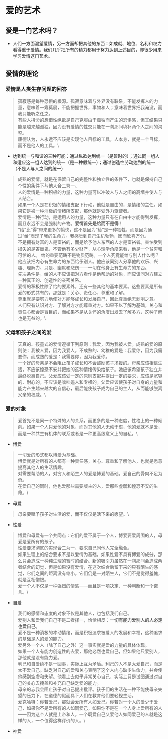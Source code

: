 # 爱的艺术

## 爱是一门艺术吗？ 
- 人们一方面渴望爱情，另一方面却把其他的东西：如成就、地位、名利和权力看得重于爱情。我们几乎把所有的精力都用于努力达到上述目的，却很少用来学习爱情这门艺术。

## 爱情的理论

### 爱情是人类生存问题的回答
> 孤寂感是每种恐惧的根源。孤寂意味着与外界没有联系，不能发挥人的力量，意味着一筹莫展，不能把握世界，事物和人；意味着世界把我淹没，而我只能听之任之。\
> 有些人拼命的想借性纵欲是自己克服由于孤独而产生的恐惧感，但其结果只能是越来越孤独，因为没有爱情的性交只能在一刹那间填补两个人之间的沟壑。\
> 康德认为，人永远不应该是实现他人目标的工具，人本身，就是一个目标，而不是他人的工具。\
> 
- 达到统一与和谐的三种可能：通过纵欲达到统一（是暂时的）；通过同一组人和适应这一组人达到的统一（是一种假统一）；通过创造性劳动达到的统一（不是人与人之间的统一）

> 成熟的爱情，就是在保留自己的完整性和独立性的条件下，也就是保持自己个性的条件下与他人合二为一。\
> 人的爱情是一种积极的力量，这种力量可以冲破人与人之间的高墙并使人与人结合。\
> 如果一个人是在积极的情绪支配下行动，他就是自由的，是情绪的主任。如果它是被一种消极的情绪所支配，那他就是受外力驱使者。\
> 爱情是一种行动，是运用人的力量，这种力量只有在自由中才能得到发挥，而且永远不会是强制的产物。**爱情首先是给而不是得！**\
> “给”比“得”带来更多的愉快，这不是因为“给”是一种牺牲，而是因为通过“给”表现了我的生命力。我感觉到自己生机勃勃，因而欣喜万分。\
> 不是拥有财富的人是富裕的，而是给予他人东西的人才是富裕者。害怕受到损失的是吝啬鬼，不管他有多少财产，从心理学角度来看，他是一个贫穷和可怜的人。
> 给的重要范畴不是物质范畴。一个人究竟能给与别人什么呢？他应该把内心有生命力的东西给予别人。他应该同别人分享他的欢乐、兴趣、理解力、只是、幽默和悲伤——一切在他身上有生命力的东西。\
> 先决条件是，给的人不应该把对方看作是他帮助的对象，而应该同对方建立一种真正的、创造性的亲密关系。\
> 爱情的积极性除了给的要素外，还有一些其他的基本要素。这些要素是所有爱的形式共有的，那就是：关心、责任心、尊重和了解。\
> 尊重就是要努力地使对方能够成长和发展自己，因此尊重绝无剥削之意。\
> 人们只有认识对方、了解对方才能尊重对方。如果不以了解为基础，关心和责任心都会是盲目的，而如果不是从关怀的角度出发去了解多方，这种了解也是无益的。\

### 父母和孩子之间的爱
> 天真的、孩童式的爱情遵循下列原则：我爱，因为我被人爱。成熟的爱的原则使：我被人爱，因为我爱人。不成熟的、幼稚的爱是：我爱你，因为我需要你。而成熟的爱是：我需要你，因为我爱你。\
> 一个好的母亲是不会阻止孩子成长和不会鼓励孩子求援的。母亲应该相信生活，不应该惶恐不安并把她的这种情绪传染给孩子。她应该希望孩子独立并最终脱离自己。父爱应该受一定的原则支配并提出一定的要求，应该是宽容的、耐心的，不应该是咄咄逼人和专横的。父爱应该使孩子对自身的力量和能力产生越来越大的自信心，最后能使孩子成为自己的主人，从而能够脱离父亲的权威。\
>

### 爱的对象
> 爱首先不是同一个特殊的人的关系，而更多的是一种态度，性格上的一种倾向。如果一个人只爱他的对象，而对其他的人无动于衷，他的爱就不是爱，而是一种共生有机体的联系或者是一种更高级意义上的自私。\
>
- 博爱
> 一切爱的形式都以博爱为基础。\
> 博爱就是对所有的人都有一种责任感，关心、尊重和了解他人，也就是愿意提高其他人的生活情趣。\
> 对需要帮助的人，对穷人和陌生人的爱是博爱的基础。爱自己的骨肉不足为奇。\
> 在爱自己的同时，他也爱那些需要版主的人，爱那些虚弱和惶恐不安的生命。\
> 
- 母爱
> 母亲要赋予孩子对生活的爱，而不仅仅是活下来的愿望。\
> 
- 性爱
> 博爱和母爱有一个共同点：它们的爱不属于一个人，博爱要爱周围的人，母爱是爱所有的孩子。\
> 性爱要求彻底的实现合二为一，要求自己同他人完全融合。\
> 如果生理上的结合要求不是以爱情为基础，如果性爱不具有博爱的成分，那么只会造成一种纯生理的暂时的结合。新的吸引力虽然在一刹那间会造成两者结合的幻觉，但是如果没有爱情，在这次结合后留下来的只有陌生的感觉，它们之间的距离没有缩小。它们仍是一对陌生人，它们不是觉得羞愧，就是互相憎恨。\
> 爱一个人不仅是一种强烈的情感——而且是一项决定、一种判断和一个诺言。\
>
- 自爱
> 我们的感情和态度的对象不仅是其他人，也包括我们自己。\
> 爱别人和爱我们自己不是二者择一，恰恰相反：**一切有能力爱别人的人必定也爱自己。**\
> 爱不是一种消极的冲动情绪，而是积极追求被爱人的发展和幸福，这种追求的基础是人的爱的能力。\
> 爱另外一个人（除了自己之外）这一事实就是爱的力量的具体体现。\
> 如果一个人有能力创造性的去爱，那他必然也爱自己，但如果他只爱别人，那他就是没有能力爱。\
> 利己和自爱绝不是一回事，实际上互为矛盾。利己的人不是太爱自己，而是太不爱自己。缺乏对自己的爱和关心表明了这个人内心缺少生命力，并会使他感到空虚和失望。他看上去似乎非常关心自己，实际上只是试图通过对自己的关心去掩盖和补充自己缺乏爱的能力。\
> 母亲的忘我会阻止孩子对自己提出批评。孩子们的生活在一种不能使母亲失望的压力下，在道德的假面具下人们在教育他们要轻视生活。\
> 爱克哈特：你若爱己，那就会爱所有人如爱己。你若对一个人的爱少于爱己，如果你不是爱所有的人如同爱己，如果你不是在一个人身上爱所有的人——因为这个人就是上帝和人。一个既爱自己又爱他人如同爱己的人就是这样的人，一个值得这样评价的人。\
> 
- 神爱
> 
